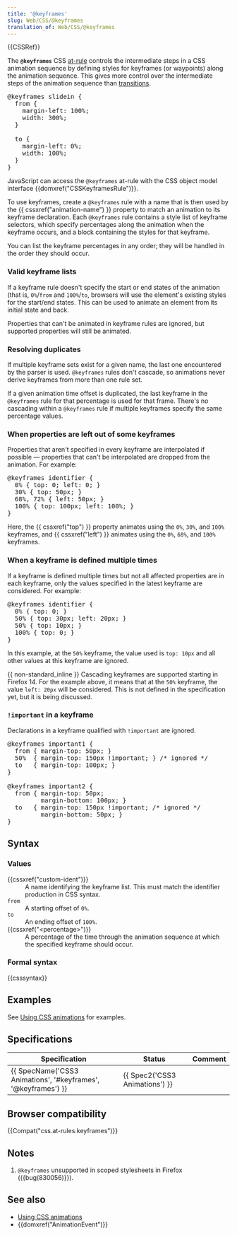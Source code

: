 ```yaml
---
title: '@keyframes'
slug: Web/CSS/@keyframes
translation_of: Web/CSS/@keyframes
---
```

<p>{{CSSRef}}</p>

<p>The <strong><code>@keyframes</code></strong> CSS <a href="/en-US/docs/Web/CSS/At-rule">at-rule</a> controls the intermediate steps in a CSS animation sequence by defining styles for keyframes (or waypoints) along the animation sequence. This gives more control over the intermediate steps of the animation sequence than <a href="/en-US/docs/Web/CSS/CSS_Transitions">transitions</a>.</p>

<pre class="brush: css no-line-numbers">@keyframes slidein {
  from {
    margin-left: 100%;
    width: 300%;
  }

  to {
    margin-left: 0%;
    width: 100%;
  }
}</pre>

<p>JavaScript can access the <code>@keyframes</code> at-rule with the CSS object model interface {{domxref("CSSKeyframesRule")}}.</p>

<p>To use keyframes, create a <code>@keyframes</code> rule with a name that is then used by the {{ cssxref("animation-name") }} property to match an animation to its keyframe declaration. Each <code>@keyframes</code> rule contains a style list of keyframe selectors, which specify percentages along the animation when the keyframe occurs, and a block containing the styles for that keyframe.</p>

<p>You can list the keyframe percentages in any order; they will be handled in the order they should occur.</p>

<h3 id="Valid_keyframe_lists">Valid keyframe lists</h3>

<p>If a keyframe rule doesn't specify the start or end states of the animation (that is, <code>0%</code>/<code>from</code> and <code>100%</code>/<code>to</code>, browsers will use the element's existing styles for the start/end states. This can be used to animate an element from its initial state and back.</p>

<p>Properties that can't be animated in keyframe rules are ignored, but supported properties will still be animated.</p>

<h3 id="Resolving_duplicates">Resolving duplicates</h3>

<p>If multiple keyframe sets exist for a given name, the last one encountered by the parser is used. <code>@keyframes</code> rules don't cascade, so animations never derive keyframes from more than one rule set.</p>

<p>If a given animation time offset is duplicated, the last keyframe in the <code>@keyframes</code> rule for that percentage is used for that frame. There's no cascading within a <code>@keyframes</code> rule if multiple keyframes specify the same percentage values.</p>

<h3 id="When_properties_are_left_out_of_some_keyframes">When properties are left out of some keyframes</h3>

<p>Properties that aren't specified in every keyframe are interpolated if possible — properties that can't be interpolated are dropped from the animation. For example:</p>

<pre class="brush: css">@keyframes identifier {
  0% { top: 0; left: 0; }
  30% { top: 50px; }
  68%, 72% { left: 50px; }
  100% { top: 100px; left: 100%; }
}
</pre>

<p>Here, the {{ cssxref("top") }} property animates using the <code>0%</code>, <code>30%</code>, and <code>100%</code> keyframes, and {{ cssxref("left") }} animates using the <code>0%</code>, <code>68%</code>, and <code>100%</code> keyframes.</p>

<h3 id="When_a_keyframe_is_defined_multiple_times">When a keyframe is defined multiple times</h3>

<p>If a keyframe is defined multiple times but not all affected properties are in each keyframe, only the values specified in the latest keyframe are considered. For example:</p>

<pre class="brush: css">@keyframes identifier {
  0% { top: 0; }
  50% { top: 30px; left: 20px; }
  50% { top: 10px; }
  100% { top: 0; }
}
</pre>

<p>In this example, at the <code>50%</code> keyframe, the value used is <code>top: 10px</code> and all other values at this keyframe are ignored.</p>

<p>{{ non-standard_inline }} Cascading keyframes are supported starting in Firefox 14. For the example above, it means that at the <code>50%</code> keyframe, the value <code>left: 20px</code> will be considered. This is not defined in the specification yet, but it is being discussed.</p>

<h3 id="!important_in_a_keyframe"><code>!important</code> in a keyframe</h3>

<p>Declarations in a keyframe qualified with <code>!important</code> are ignored.</p>

<pre class="brush: css">@keyframes important1 {
  from { margin-top: 50px; }
  50%  { margin-top: 150px !important; } /* ignored */
  to   { margin-top: 100px; }
}

@keyframes important2 {
  from { margin-top: 50px;
         margin-bottom: 100px; }
  to   { margin-top: 150px !important; /* ignored */
         margin-bottom: 50px; }
}
</pre>

<h2 id="Syntax">Syntax</h2>

<h3 id="Values">Values</h3>

<dl>
 <dt>{{cssxref("custom-ident")}}</dt>
 <dd>A name identifying the keyframe list. This must match the identifier production in CSS syntax.</dd>
 <dt><code>from</code></dt>
 <dd>A starting offset of <code>0%</code>.</dd>
 <dt><code>to</code></dt>
 <dd>An ending offset of <code>100%</code>.</dd>
 <dt>{{cssxref("&lt;percentage&gt;")}}</dt>
 <dd>A percentage of the time through the animation sequence at which the specified keyframe should occur.</dd>
</dl>

<h3 id="Formal_syntax">Formal syntax</h3>

{{csssyntax}}

<h2 id="Examples">Examples</h2>

<p>See <a href="/en-US/docs/Web/CSS/CSS_Animations/Using_CSS_animations">Using CSS animations</a> for examples.</p>

<h2 id="Specifications">Specifications</h2>

<table class="standard-table">
 <thead>
  <tr>
   <th scope="col">Specification</th>
   <th scope="col">Status</th>
   <th scope="col">Comment</th>
  </tr>
 </thead>
 <tbody>
  <tr>
   <td>{{ SpecName('CSS3 Animations', '#keyframes', '@keyframes') }}</td>
   <td>{{ Spec2('CSS3 Animations') }}</td>
   <td> </td>
  </tr>
 </tbody>
</table>

<h2 id="Browser_Compatibility" name="Browser_Compatibility">Browser compatibility</h2>

{{Compat("css.at-rules.keyframes")}}

<h2 id="Notes">Notes</h2>

<ol>
 <li><code>@keyframes</code> unsupported in scoped stylesheets in Firefox ({{bug(830056)}}).</li>
</ol>

<h2 id="See_also">See also</h2>

<ul>
 <li><a href="https://developer.mozilla.org/en-US/docs/Web/CSS/CSS_Animations/Using_CSS_animations" title="Tutorial about CSS animations">Using CSS animations</a></li>
 <li>{{domxref("AnimationEvent")}}</li>
</ul>
